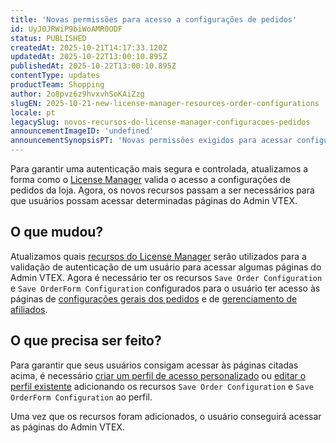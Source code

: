```yaml
---
title: 'Novas permissões para acesso a configurações de pedidos'
id: UyJ0JRWiP9biWoAMR0ODF
status: PUBLISHED
createdAt: 2025-10-21T14:17:33.120Z
updatedAt: 2025-10-22T13:00:10.895Z
publishedAt: 2025-10-22T13:00:10.895Z
contentType: updates
productTeam: Shopping
author: 2o8pvz6z9hvxvhSoKAiZzg
slugEN: 2025-10-21-new-license-manager-resources-order-configurations
locale: pt
legacySlug: novos-recursos-do-license-manager-configuracoes-pedidos
announcementImageID: 'undefined'
announcementSynopsisPT: 'Novas permissões exigidos para acessar configurações de pedidos no Admin VTEX'
---
```


Para garantir uma autenticação mais segura e controlada, atualizamos a forma como o [License Manager](/pt/tutorial/perfis-de-acesso--7HKK5Uau2H6wxE1rH5oRbc) valida o acesso a configurações de pedidos da loja. Agora, os novos recursos passam a ser necessários para que usuários possam acessar determinadas páginas do Admin VTEX. 

## O que mudou?

Atualizamos quais [recursos do License Manager](/pt/tutorial/recursos-do-license-manager--3q6ztrC8YynQf6rdc6euk3) serão utilizados para a validação de autenticação de um usuário para acessar algumas páginas do Admin VTEX. Agora é necessário ter os recursos `Save Order Configuration` e `Save OrderForm Configuration` configurados para o usuário ter acesso às páginas de [configurações gerais dos pedidos](/pt/tutorial/configuracoes-gerais--tutorials_194) e de [gerenciamento de afiliados](/pt/tutorial/como-configurar-afiliado--tutorials_187).

## O que precisa ser feito?

Para garantir que seus usuários consigam acessar às páginas citadas acima, é necessário [criar um perfil de acesso personalizado](/pt/tutorial/criar-perfil-de-acesso--qGtNQpKSSAduX94l2WZBW#criar-perfil-de-acesso-personalizado) ou [editar o perfil existente](/pt/tracks/contas-e-permissoes--5PxyAgZrtiYlaYZBTlhJ2A/6Ymo5bNMyEYBGsTmbTC3H9#editar-perfil-de-acesso) adicionando os recursos `Save Order Configuration` e `Save OrderForm Configuration` ao perfil.

Uma vez que os recursos foram adicionados, o usuário conseguirá acessar as páginas do Admin VTEX.

